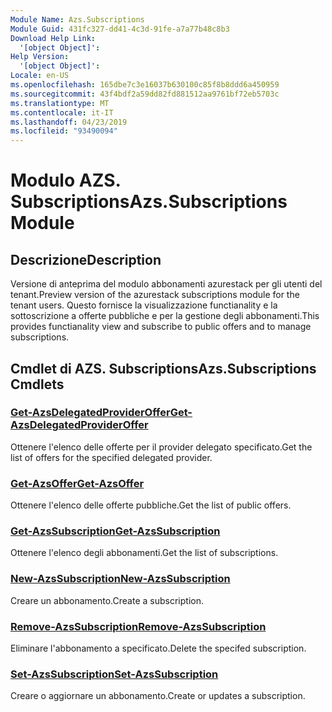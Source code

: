 ```yaml
---
Module Name: Azs.Subscriptions
Module Guid: 431fc327-dd41-4c3d-91fe-a7a77b48c8b3
Download Help Link:
  '[object Object]': 
Help Version:
  '[object Object]': 
Locale: en-US
ms.openlocfilehash: 165dbe7c3e16037b630100c85f8b8ddd6a450959
ms.sourcegitcommit: 43f4bdf2a59dd82fd881512aa9761bf72eb5703c
ms.translationtype: MT
ms.contentlocale: it-IT
ms.lasthandoff: 04/23/2019
ms.locfileid: "93490094"
---
```

# <span data-ttu-id="b4de0-101">Modulo AZS. Subscriptions</span><span class="sxs-lookup"><span data-stu-id="b4de0-101">Azs.Subscriptions Module</span></span>
## <span data-ttu-id="b4de0-102">Descrizione</span><span class="sxs-lookup"><span data-stu-id="b4de0-102">Description</span></span>
<span data-ttu-id="b4de0-103">Versione di anteprima del modulo abbonamenti azurestack per gli utenti del tenant.</span><span class="sxs-lookup"><span data-stu-id="b4de0-103">Preview version of the azurestack subscriptions module for the tenant users.</span></span> <span data-ttu-id="b4de0-104">Questo fornisce la visualizzazione functianality e la sottoscrizione a offerte pubbliche e per la gestione degli abbonamenti.</span><span class="sxs-lookup"><span data-stu-id="b4de0-104">This provides functianality view and subscribe to public offers and to manage subscriptions.</span></span>

## <span data-ttu-id="b4de0-105">Cmdlet di AZS. Subscriptions</span><span class="sxs-lookup"><span data-stu-id="b4de0-105">Azs.Subscriptions Cmdlets</span></span>
### [<span data-ttu-id="b4de0-106">Get-AzsDelegatedProviderOffer</span><span class="sxs-lookup"><span data-stu-id="b4de0-106">Get-AzsDelegatedProviderOffer</span></span>](Get-AzsDelegatedProviderOffer.md)
<span data-ttu-id="b4de0-107">Ottenere l'elenco delle offerte per il provider delegato specificato.</span><span class="sxs-lookup"><span data-stu-id="b4de0-107">Get the list of offers for the specified delegated provider.</span></span>

### [<span data-ttu-id="b4de0-108">Get-AzsOffer</span><span class="sxs-lookup"><span data-stu-id="b4de0-108">Get-AzsOffer</span></span>](Get-AzsOffer.md)
<span data-ttu-id="b4de0-109">Ottenere l'elenco delle offerte pubbliche.</span><span class="sxs-lookup"><span data-stu-id="b4de0-109">Get the list of public offers.</span></span>

### [<span data-ttu-id="b4de0-110">Get-AzsSubscription</span><span class="sxs-lookup"><span data-stu-id="b4de0-110">Get-AzsSubscription</span></span>](Get-AzsSubscription.md)
<span data-ttu-id="b4de0-111">Ottenere l'elenco degli abbonamenti.</span><span class="sxs-lookup"><span data-stu-id="b4de0-111">Get the list of subscriptions.</span></span>

### [<span data-ttu-id="b4de0-112">New-AzsSubscription</span><span class="sxs-lookup"><span data-stu-id="b4de0-112">New-AzsSubscription</span></span>](New-AzsSubscription.md)
<span data-ttu-id="b4de0-113">Creare un abbonamento.</span><span class="sxs-lookup"><span data-stu-id="b4de0-113">Create a subscription.</span></span>

### [<span data-ttu-id="b4de0-114">Remove-AzsSubscription</span><span class="sxs-lookup"><span data-stu-id="b4de0-114">Remove-AzsSubscription</span></span>](Remove-AzsSubscription.md)
<span data-ttu-id="b4de0-115">Eliminare l'abbonamento a specificato.</span><span class="sxs-lookup"><span data-stu-id="b4de0-115">Delete the specifed subscription.</span></span>

### [<span data-ttu-id="b4de0-116">Set-AzsSubscription</span><span class="sxs-lookup"><span data-stu-id="b4de0-116">Set-AzsSubscription</span></span>](Set-AzsSubscription.md)
<span data-ttu-id="b4de0-117">Creare o aggiornare un abbonamento.</span><span class="sxs-lookup"><span data-stu-id="b4de0-117">Create or updates a subscription.</span></span>


